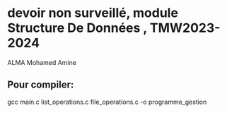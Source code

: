 # devoir non surveillé, module Structure De Données , TMW2023-2024
ALMA Mohamed Amine
## Pour compiler:
gcc main.c list_operations.c file_operations.c -o programme_gestion

